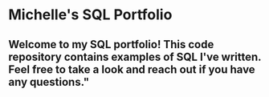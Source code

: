 # Michelle's SQL Portfolio

## Welcome to my SQL portfolio! This code repository contains examples of SQL I've written. Feel free to take a look and reach out if you have any questions."
